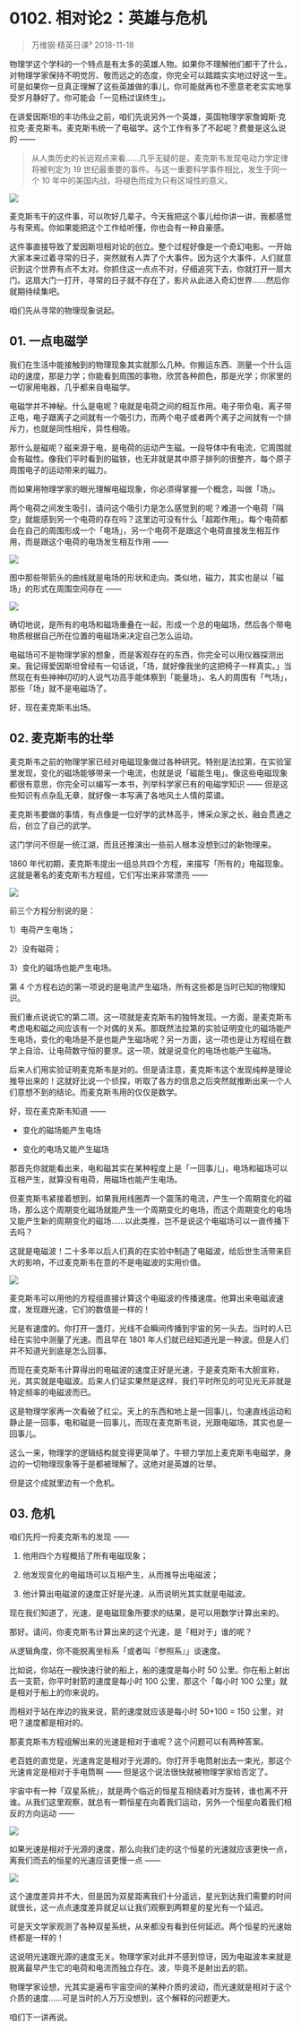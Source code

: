 # 0102. 相对论2：英雄与危机
> 万维钢·精英日课³
2018-11-18

物理学这个学科的一个特点是有太多的英雄人物。如果你不理解他们都干了什么，对物理学家保持不明觉厉、敬而远之的态度，你完全可以踏踏实实地过好这一生。可是如果你一旦真正理解了这些英雄做的事儿，你可能就再也不愿意老老实实地享受岁月静好了。你可能会「一见杨过误终生」。

在讲爱因斯坦的丰功伟业之前，咱们先说另外一个英雄，英国物理学家詹姆斯·克拉克·麦克斯韦。麦克斯韦统一了电磁学。这个工作有多了不起呢？费曼是这么说的 ——

> 从人类历史的长远观点来看……几乎无疑的是，麦克斯韦发现电动力学定律将被判定为 19 世纪最重要的事件。与这一重要科学事件相比，发生于同一个 10 年中的美国内战，将褪色而成为只有区域性的意义。

![](https://raw.githubusercontent.com/dalong0514/selfstudy/master/图片链接/万维钢/2018006.jpg)

麦克斯韦干的这件事，可以吹好几辈子。今天我把这个事儿给你讲一讲，我都感觉与有荣焉。你如果能把这个工作给听懂，你也会有一种自豪感。

这件事直接导致了爱因斯坦相对论的创立。整个过程好像是一个奇幻电影。一开始大家本来过着寻常的日子，突然就有人弄了个大事件。因为这个大事件，人们就意识到这个世界有点不太对。你抓住这一点点不对，仔细追究下去，你就打开一扇大门。这扇大门一打开，寻常的日子就不存在了，影片从此进入奇幻世界……然后你就期待续集吧。

咱们先从寻常的物理现象说起。

## 01. 一点电磁学

我们在生活中能接触到的物理现象其实就那么几种。你搬运东西、测量一个什么运动的速度，那是力学；你能看到周围的事物，欣赏各种颜色，那是光学；你家里的一切家用电器，几乎都来自电磁学。

电磁学并不神秘。什么是电呢？电就是电荷之间的相互作用。电子带负电，离子带正电，电子跟离子之间就有一个吸引力，而两个电子或者两个离子之间就有一个排斥力，也就是同性相斥，异性相吸。

那什么是磁呢？磁来源于电，是电荷的运动产生磁。一段导体中有电流，它周围就会有磁性。像我们平时看到的磁铁，也无非就是其中原子排列的很整齐，每个原子周围电子的运动带来的磁力。

而如果用物理学家的眼光理解电磁现象，你必须得掌握一个概念，叫做「场」。

两个电荷之间发生吸引，请问这个吸引力是怎么感觉到的呢？难道一个电荷「隔空」就能感到另一个电荷的存在吗？这里边可没有什么「超距作用」。每个电荷都会在自己的周围形成一个「电场」，另一个电荷不是跟这个电荷直接发生相互作用，而是跟这个电荷的电场发生相互作用 —— 

 ![](https://raw.githubusercontent.com/dalong0514/selfstudy/master/图片链接/万维钢/2018007.jpg)

图中那些带箭头的曲线就是电场的形状和走向。类似地，磁力，其实也是以「磁场」的形式在周围空间存在 ——

![](https://raw.githubusercontent.com/dalong0514/selfstudy/master/图片链接/万维钢/2018008.jpg)

确切地说，是所有的电场和磁场重叠在一起，形成一个总的电磁场，然后各个带电物质根据自己所在位置的电磁场来决定自己怎么运动。

电磁场可不是物理学家的想象，而是客观存在的东西，你完全可以用仪器探测出来。我记得爱因斯坦曾经有一句话说，「场，就好像我坐的这把椅子一样真实。」当然现在有些神神叨叨的人说气功高手能体察到「能量场」、名人的周围有「气场」，那些「场」就不是电磁场了。

好，现在麦克斯韦出场。

## 02. 麦克斯韦的壮举

麦克斯韦之前的物理学家已经对电磁现象做过各种研究。特别是法拉第，在实验室里发现，变化的磁场能够带来一个电流，也就是说「磁能生电」。像这些电磁现象都很有意思，你完全可以编写一本书，列举科学家已有的电磁学知识 —— 但是这些知识有点杂乱无章，就好像一本写满了各地风土人情的菜谱。

麦克斯韦要做的事情，有点像是一位好学的武林高手，博采众家之长，融会贯通之后，创立了自己的武学。

这门学问不但是一统江湖，而且还推演出一些前人根本没想到过的新物理来。

1860 年代初期，麦克斯韦提出一组总共四个方程，来描写「所有的」电磁现象。这就是著名的麦克斯韦方程组，它们写出来非常漂亮 —— 

![](https://raw.githubusercontent.com/dalong0514/selfstudy/master/图片链接/万维钢/2018009.jpg)

前三个方程分别说的是：

1）电荷产生电场；

2）没有磁荷；

3）变化的磁场也能产生电场。

第 4 个方程右边的第一项说的是电流产生磁场，所有这些都是当时已知的物理知识。

我们重点说说它的第二项。这一项就是麦克斯韦的独特发现。一方面，是麦克斯韦考虑电和磁之间应该有一个对偶的关系。那既然法拉第的实验证明变化的磁场能产生电场，变化的电场是不是也能产生磁场呢？另一方面，这一项也是让方程组在数学上自洽、让电荷数守恒的要求。这一项，就是说变化的电场也能产生磁场。

后来人们用实验证明麦克斯韦是对的。但是请注意，麦克斯韦这个发现纯粹是理论推导出来的！这就好比说一个侦探，听取了各方的信息之后突然就推断出来一个人们意想不到的结论。而麦克斯韦用的仅仅是数学。

好，现在麦克斯韦知道 ——

* 变化的磁场能产生电场

* 变化的电场又能产生磁场

那首先你就能看出来，电和磁其实在某种程度上是「一回事儿」，电场和磁场可以互相产生，就算没有电荷，用磁场也能产生电场。

但麦克斯韦紧接着想到，如果我用线圈弄一个震荡的电流，产生一个周期变化的磁场，那么这个周期变化磁场就能产生一个周期变化的电场，而这个周期变化的电场又能产生新的周期变化的磁场……以此类推，岂不是说这个电磁场可以一直传播下去吗？

这就是电磁波！二十多年以后人们真的在实验中制造了电磁波，给后世生活带来巨大的影响，不过麦克斯韦在意的不是电磁波的实用价值。

![](https://raw.githubusercontent.com/dalong0514/selfstudy/master/图片链接/万维钢/2018010.jpg)

麦克斯韦可以用他的方程组直接计算这个电磁波的传播速度。他算出来电磁波速度，发现跟光速，它们的数值是一样的！

光是有速度的。你打开一盏灯，光线不会瞬间传播到宇宙的另一头去。当时的人已经在实验中测量了光速。而且早在 1801 年人们就已经知道光是一种波。但是人们并不知道光到底是怎么回事。

而现在麦克斯韦计算得出的电磁波的速度正好是光速，于是麦克斯韦大胆宣称，光，其实就是电磁波。后来人们证实果然是这样，我们平时所见的可见光无非就是特定频率的电磁波而已。

这是物理学家再一次看破了红尘。天上的东西和地上是一回事儿，匀速直线运动和静止是一回事，电和磁是一回事儿，而现在麦克斯韦说，光跟电磁场，其实也是一回事儿。

这么一来，物理学的逻辑结构就变得更简单了。牛顿力学加上麦克斯韦电磁学，身边的一切物理现象等于是都被理解了。这绝对是英雄的壮举。

但是这个成就里边有一个危机。

## 03. 危机

咱们先捋一捋麦克斯韦的发现 ——

1. 他用四个方程概括了所有电磁现象；

2. 他发现变化的电磁场可以互相产生，从而推导出电磁波；
3. 他计算出电磁波的速度正好是光速，从而说明光其实就是电磁波。

现在我们知道了，光速，是电磁现象所要求的结果，是可以用数学计算出来的。

那好。请问，你麦克斯韦计算出来的这个光速，是「相对于」谁的呢？

从逻辑角度，你不能脱离坐标系「或者叫『参照系』」谈速度。

比如说，你站在一艘快速行驶的船上，船的速度是每小时 50 公里。你在船上射出去一支箭，你平时射箭的速度是每小时 100 公里，那这个「每小时 100 公里」就是相对于船上的你来说的。

而相对于站在岸边的我来说，箭的速度就应该是每小时 50+100 = 150 公里，对吧？速度都是相对的。

那麦克斯韦方程组解出来的光速是相对于谁呢？这个问题可以有两种答案。

老百姓的直觉是，光速肯定是相对于光源的。你打开手电筒射出去一束光，那这个光速肯定是相对于手电筒啊 —— 但是这个说法很快就被物理学家给否定了。

宇宙中有一种「双星系统」，就是两个临近的恒星互相绕着对方旋转，谁也离不开谁。从我们这里观察，就总有一颗恒星在向着我们运动，另外一个恒星向着我们相反的方向运动 —— 

![](https://raw.githubusercontent.com/dalong0514/selfstudy/master/图片链接/万维钢/2018011.jpg)

如果光速是相对于光源的速度，那么向我们走的这个恒星的光速就应该更快一点，离我们而去的恒星的光速应该更慢一点 —— 

![](https://raw.githubusercontent.com/dalong0514/selfstudy/master/图片链接/万维钢/2018012.jpg)

这个速度差异并不大，但是因为双星距离我们十分遥远，星光到达我们需要的时间就很长，这一点点速度差异就足以让我们观察到两颗星的星光有一个延迟。

可是天文学家观测了各种双星系统，从来都没有看到任何延迟。两个恒星的光速始终都是一样的！

这说明光速跟光源的速度无关。物理学家对此并不感到惊讶，因为电磁波本来就是脱离最早产生它的电荷和电流而独立存在。波，毕竟不是射出去的箭。

物理学家设想，光其实是遍布宇宙空间的某种介质的波动，而光速就是相对于这个介质的速度……可是当时的人万万没想到，这个解释的问题更大。

咱们下一讲再说。
